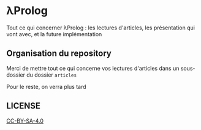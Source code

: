 # λProlog

Tout ce qui concerner λProlog : les lectures d'articles, les présentation qui vont avec, et la future implémentation

## Organisation du repository

Merci de mettre tout ce qui concerne vos lectures d'articles dans un sous-dossier du dossier `articles`

Pour le reste, on verra plus tard

## LICENSE

[CC-BY-SA-4.0](./LICENSE.txt)
